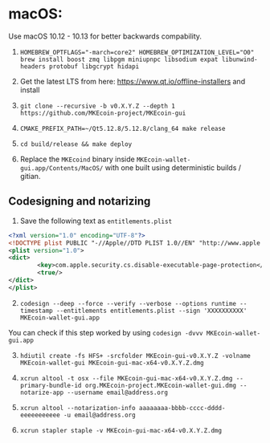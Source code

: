 # macOS:

Use macOS 10.12 - 10.13 for better backwards compability.

1. `HOMEBREW_OPTFLAGS="-march=core2" HOMEBREW_OPTIMIZATION_LEVEL="O0" brew install boost zmq libpgm miniupnpc libsodium expat libunwind-headers protobuf libgcrypt hidapi`

2. Get the latest LTS from here: https://www.qt.io/offline-installers and install

3. `git clone --recursive -b v0.X.Y.Z --depth 1 https://github.com/MKEcoin-project/MKEcoin-gui` 

4. `CMAKE_PREFIX_PATH=~/Qt5.12.8/5.12.8/clang_64 make release`

5. `cd build/release && make deploy`

6. Replace the `MKEcoind` binary inside `MKEcoin-wallet-gui.app/Contents/MacOS/` with one built using deterministic builds / gitian.

## Codesigning and notarizing

1. Save the following text as `entitlements.plist`

```xml
<?xml version="1.0" encoding="UTF-8"?>
<!DOCTYPE plist PUBLIC "-//Apple//DTD PLIST 1.0//EN" "http://www.apple.com/DTDs/PropertyList-1.0.dtd">
<plist version="1.0">
<dict>
        <key>com.apple.security.cs.disable-executable-page-protection</key>
        <true/>
</dict>
</plist>
```

2. `codesign --deep --force --verify --verbose --options runtime --timestamp --entitlements entitlements.plist --sign 'XXXXXXXXXX' MKEcoin-wallet-gui.app`

You can check if this step worked by using `codesign -dvvv MKEcoin-wallet-gui.app`

3. `hdiutil create -fs HFS+ -srcfolder MKEcoin-gui-v0.X.Y.Z -volname MKEcoin-wallet-gui MKEcoin-gui-mac-x64-v0.X.Y.Z.dmg`

4. `xcrun altool -t osx --file MKEcoin-gui-mac-x64-v0.X.Y.Z.dmg --primary-bundle-id org.MKEcoin-project.MKEcoin-wallet-gui.dmg --notarize-app --username email@address.org`

5. `xcrun altool --notarization-info aaaaaaaa-bbbb-cccc-dddd-eeeeeeeeeee -u email@address.org`

6. `xcrun stapler staple -v MKEcoin-gui-mac-x64-v0.X.Y.Z.dmg`
